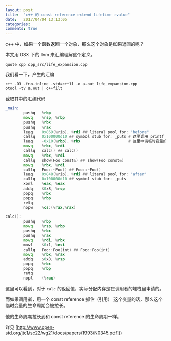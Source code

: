 ```yaml
---
layout: post
title:  "c++ 的 const reference extend lifetime rvalue"
date:   2017/04/04 13:13:05
categories:
comments: true
---
```




c++ 中，如果一个函数返回一个对象，那么这个对象是如果返回的呢？

本文用 OSX 下的 llvm 来汇编理解这个定义。

```include
quote cpp cpp_src/life_expansion.cpp
```


我们看一下，产生的汇编


```
c++ -O3 -fno-inline -std=c++11 -o a.out life_expansion.cpp
otool -tV a.out | c++filt
```

截取其中的汇编代码

```asm
_main:
        pushq   %rbp
        movq    %rsp, %rbp
        pushq   %rbx
        pushq   %rax
        leaq    0x869(%rip), %rdi ## literal pool for: "before"
        callq   0x100000d10 ## symbol stub for: _puts # 这里调用 printf
        leaq    -0x10(%rbp), %rbx                     # 这里申请临时变量的内存
        movq    %rbx, %rdi
        callq   calc() ## calc()
        movq    %rbx, %rdi
        callq   show(Foo const&) ## show(Foo const&)
        movq    %rbx, %rdi
        callq   Foo::~Foo() ## Foo::~Foo()
        leaq    0x848(%rip), %rdi ## literal pool for: "after"
        callq   0x100000d10 ## symbol stub for: _puts
        xorl    %eax, %eax
        addq    $0x8, %rsp
        popq    %rbx
        popq    %rbp
        retq
        nopw    %cs:(%rax,%rax)
```


```asm
calc():
        pushq   %rbp
        movq    %rsp, %rbp
        pushq   %rbx
        pushq   %rax
        movq    %rdi, %rbx
        movl    $0x1, %esi
        callq   Foo::Foo(int) ## Foo::Foo(int)
        movq    %rbx, %rax
        addq    $0x8, %rsp
        popq    %rbx
        popq    %rbp
        retq
        nopl    (%rax)
```

这里可以看到，对于 `calc` 的返回值，实际分配内存是在调用者的堆栈里申请的。

而如果调用者，用一个 const reference 抓住（引用） 这个变量的话，那么这个临时变量的生命周期会被拉长。

他的生命周期拉长到和 const reference 的生命周期一样。

详见 [http://www.open-std.org/jtc1/sc22/wg21/docs/papers/1993/N0345.pdf]()
